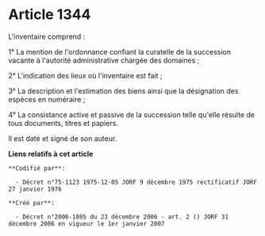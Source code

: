 # Article 1344

L'inventaire comprend :

1° La mention de l'ordonnance confiant la curatelle de la succession vacante à l'autorité administrative chargée des
domaines ;

2° L'indication des lieux où l'inventaire est fait ;

3° La description et l'estimation des biens ainsi que la désignation des espèces en numéraire ;

4° La consistance active et passive de la succession telle qu'elle résulte de tous documents, titres et papiers.

Il est daté et signé de son auteur.

**Liens relatifs à cet article**

	**Codifié par**:

	  - Décret n°75-1123 1975-12-05 JORF 9 décembre 1975 rectificatif JORF 27 janvier 1976

	**Créé par**:

	  - Décret n°2006-1805 du 23 décembre 2006 - art. 2 () JORF 31 décembre 2006 en vigueur le 1er janvier 2007
